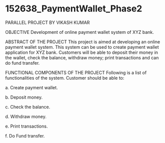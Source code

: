 # 152638_PaymentWallet_Phase2

PARALLEL PROJECT BY VIKASH KUMAR

OBJECTIVE
Development of online payment wallet system of XYZ bank.

ABSTRACT OF THE PROJECT
This project is aimed at developing an online payment wallet system. This system can be used to create payment wallet application for XYZ bank. Customers will be able to deposit their money in the wallet, check the balance, withdraw money; print transactions and can do fund transfer.

FUNCTIONAL COMPONENTS OF THE PROJECT
Following is a list of functionalities of the system. Customer should be able to:

a.	Create payment wallet.

b.	Deposit money.

c.	Check the balance.

d.	Withdraw money.

e.	Print transactions.

f.	Do Fund transfer.
